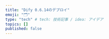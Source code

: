 ```yaml
---
title: "Dify 0.6.14のデプロイ"
emoji: "🗂"
type: "tech" # tech: 技術記事 / idea: アイデア
topics: []
published: false
---
```

